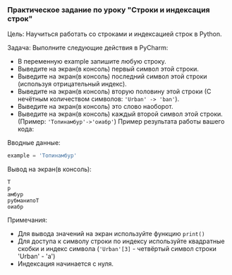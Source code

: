 ### Практическое задание по уроку "Строки и индексация строк"

Цель: Научиться работать со строками и индексацией строк в Python.

Задача:
Выполните следующие действия в PyCharm:
- В переменную example запишите любую строку.
- Выведите на экран(в консоль) первый символ этой строки.
- Выведите на экран(в консоль) последний символ этой строки (используя отрицательный индекс).
- Выведите на экран(в консоль) вторую половину этой строки (С нечётным количеством символов: ```'Urban' -> 'ban'```).
- Выведите на экран(в консоль) это слово наоборот.
- Выведите на экран(в консоль) каждый второй символ этой строки. (Пример: `'Топинамбур'->'оиабр'`)
Пример результата работы вашего кода:


Вводные данные:
```python
example = 'Топинамбур'
```
Вывод на экран(в консоль):
```
Т
р
амбур
рубманипоТ
оиабр
```
Примечания:
- Для вывода значений на экран используйте функцию `print()`
- Для доступа к символу строки по индексу используйте квадратные скобки и индекс символа (`'Urban'[3]` -  четвёртый символ строки 'Urban' - 'a')
- Индексация начинается с нуля.